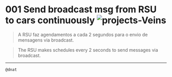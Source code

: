 # 001 Send broadcast msg from RSU to cars continuously ![projects-Veins](https://img.shields.io/badge/projects-Veins-blue)

>A RSU faz agendamentos a cada 2 segundos para o envio de mensagens via broadcast.
 
>The RSU makes schedules every 2 seconds to send messages via broadcast.
---

```
@dnat
```

